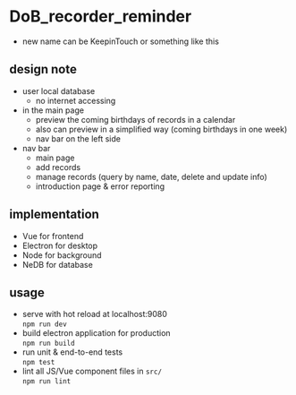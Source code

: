 # DoB_recorder_reminder
- new name can be KeepinTouch or something like this

## design note
- user local database 
    - no internet accessing
- in the main page
    - preview the coming birthdays of records in a calendar
    - also can preview in a simplified way (coming birthdays in one week)
    - nav bar on the left side
- nav bar
    - main page
    - add records
    - manage records (query by name, date, delete and update info)
    - introduction page & error reporting

## implementation
- Vue for frontend
- Electron for desktop
- Node for background
- NeDB for database

## usage
- serve with hot reload at localhost:9080  
`npm run dev`
- build electron application for production  
`npm run build`
- run unit & end-to-end tests  
`npm test`
- lint all JS/Vue component files in `src/`  
`npm run lint`

